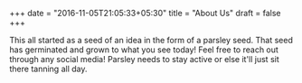 +++
date = "2016-11-05T21:05:33+05:30"
title = "About Us"
draft = false
+++

This all started as a seed of an idea in the form of a parsley seed. That seed has germinated and grown to what you see today! 
Feel free to reach out through any social media! Parsley needs to stay active or else it'll just sit there tanning all day.
